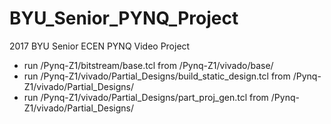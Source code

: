 # BYU_Senior_PYNQ_Project
2017 BYU Senior ECEN PYNQ Video Project

* run /Pynq-Z1/bitstream/base.tcl from /Pynq-Z1/vivado/base/
* run /Pynq-Z1/vivado/Partial_Designs/build_static_design.tcl from /Pynq-Z1/vivado/Partial_Designs/
* run /Pynq-Z1/vivado/Partial_Designs/part_proj_gen.tcl from /Pynq-Z1/vivado/Partial_Designs/
